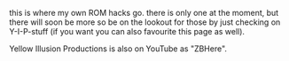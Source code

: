 this is where my own ROM hacks go. there is only one at the moment, but there will soon be more so be on the lookout for those by just checking on Y-I-P-stuff (if you want you can also favourite this page as well). 

Yellow Illusion Productions is also on YouTube as "ZBHere". 
